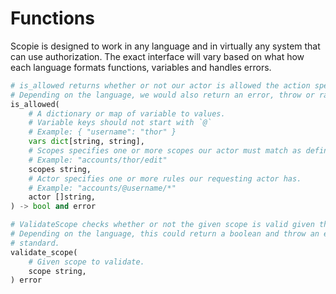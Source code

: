 # Functions

Scopie is designed to work in any language and in virtually any system that can use authorization.
The exact interface will vary based on what how each language formats functions, variables and
handles errors.

```py title="Is Allowed"
# is_allowed returns whether or not our actor is allowed the action specified in the scopes string.
# Depending on the language, we would also return an error, throw or raise an exception for invalid scopes.
is_allowed(
    # A dictionary or map of variable to values.
    # Variable keys should not start with `@`
    # Example: { "username": "thor" }
    vars dict[string, string],
    # Scopes specifies one or more scopes our actor must match as defined above.
    # Example: "accounts/thor/edit"
    scopes string,
    # Actor specifies one or more rules our requesting actor has.
    # Example: "accounts/@username/*"
    actor []string,
) -> bool and error
```

```py title="Validate Scope"
# ValidateScope checks whether or not the given scope is valid given the requirements outlined in the specification.
# Depending on the language, this could return a boolean and throw an error, return an error or any other language
# standard.
validate_scope(
    # Given scope to validate.
    scope string,
) error
```

